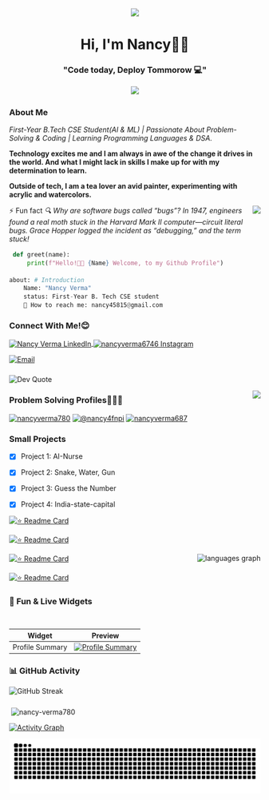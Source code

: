 <div align="center">
<img align="center" height="400" src="https://cdn.dribbble.com/users/1059583/screenshots/4171367/coding-freak.gif" />
<h1 align="center">Hi, I'm Nancy👋🏻</h1>
<h3 align="center">"Code today, Deploy Tommorow 💻"</h3> 
</div>
<p align="center">
  <img src="https://skillicons.dev/icons?i=go,py,tailwind,html,css,js,react,java,git,c&titles=true" />
</p>




###



<h3>About Me</h3>

*First-Year B.Tech CSE Student(AI & ML) | Passionate About Problem-Solving & Coding | Learning Programming Languages & DSA.*

**Technology excites me and I am always in awe of the change it drives in the world. And what I might lack in skills I make up for with my determination to learn.**

**Outside of tech, I am a tea lover an avid painter, experimenting with acrylic and watercolors.**




<img align="right" height="100" src="https://cdn2.iconfinder.com/data/icons/luchesa-part-3/128/Programming-1024.png" />





⚡ Fun fact *🔍 Why are software bugs called “bugs”? In 1947, engineers found a real moth stuck in the Harvard Mark II computer—circuit literal bugs. Grace Hopper logged the incident as “debugging,” and the term stuck!* 




```python
 def greet(name):
     print(f"Hello!👋🏻 {Name} Welcome, to my Github Profile")

about: # Introduction
    Name: "Nancy Verma"
    status: First-Year B. Tech CSE student
    📩 How to reach me: nancy45815@gmail.com
```


    
###





###
<h3 align="left">Connect With Me!😊</h3>
<p align="left">
<a href="https://www.linkedin.com/in/nancy-verma-a9b81835b" target="_blank" rel="noopener noreferrer">
  <img align="center" src="https://raw.githubusercontent.com/rahuldkjain/github-profile-readme-generator/master/src/images/icons/Social/linked-in-alt.svg" alt="Nancy Verma LinkedIn" height="30" width="40" />
</a>

<a href="https://www.instagram.com/nancyverma6746" target="_blank" rel="noopener noreferrer">
  <img align="center" src="https://raw.githubusercontent.com/rahuldkjain/github-profile-readme-generator/master/src/images/icons/Social/instagram.svg" alt="nancyverma6746 Instagram" height="30" width="40" />
</a>


</p>

[![Email](https://img.shields.io/static/v1?message=Gmail&logo=gmail&color=D14836&logoColor=white&style=for-the-badge)](mailto:nancy45815@gmail.com)





###

<!--STARTS_HERE_QUOTE_README-->
![Dev Quote](https://quotes-github-readme.vercel.app/api?type=horizontal&theme=radical)
<!--ENDS_HERE_QUOTE_README-->


<img align="right" height="300" src="https://as1.ftcdn.net/v2/jpg/06/10/94/36/1000_F_610943692_fB6LgF00MxHlxta8VlRq1qskoFdySIT4.jpg" />

<h3 align="left">Problem Solving Profiles👩🏻‍💻</h3>
<p align="left">
<a href="https://www.leetcode.com/nancyverma780" target="blank"><img align="center" src="https://raw.githubusercontent.com/rahuldkjain/github-profile-readme-generator/master/src/images/icons/Social/leet-code.svg" alt="nancyverma780" height="30" width="40" /></a>
<a href="https://auth.geeksforgeeks.org/user/@nancy4fnpi" target="blank"><img align="center" src="https://raw.githubusercontent.com/rahuldkjain/github-profile-readme-generator/master/src/images/icons/Social/geeks-for-geeks.svg" alt="@nancy4fnpi" height="30" width="40" /></a>
<a href="https://kaggle.com/nancyverma687" target="blank"><img align="center" src="https://raw.githubusercontent.com/rahuldkjain/github-profile-readme-generator/master/src/images/icons/Social/kaggle.svg" alt="nancyverma687" height="30" width="40" /></a>

### Small Projects
- [x] Project 1: AI-Nurse
- [x] Project 2: Snake, Water, Gun
- [x] Project 3: Guess the Number
- [x] Project 4: India-state-capital


[![⭐ Readme Card](https://github-readme-stats.vercel.app/api/pin/?username=nancy-verma780&repo=AI-Nurse)](https://github.com/nancy-verma780/AI-Nurse)

[![⭐ Readme Card](https://github-readme-stats.vercel.app/api/pin/?username=nancy-verma780&repo=Hydro_Viper_Blitz_Fun-)](https://github.com/nancy-verma780/Hydro_Viper_Blitz_Fun-)

[![⭐ Readme Card](https://github-readme-stats.vercel.app/api/pin/?username=nancy-verma780&repo=Guess_Fi_Fun-)](https://github.com/nancy-verma780/Guess_Fi_Fun-)<img align="right" src="https://github-readme-stats.vercel.app/api/top-langs?username=nancy-verma780&locale=en&hide_title=false&layout=compact&card_width=320&langs_count=5&theme=dracula&hide_border=false" height="150" alt="languages graph"  />

[![⭐ Readme Card](https://github-readme-stats.vercel.app/api/pin/?username=nancy-verma780&repo=India-State-capital)](https://github.com/nancy-verma780/India-State-capital)



### 🌟 Fun & Live Widgets

| Widget | Preview |
|--------|---------|
| Profile Summary | [![Profile Summary](https://github-profile-summary-cards.vercel.app/api/cards/profile-details?username=nancy-verma780&theme=solarized_dark)](https://github.com/nancy-verma780) |





### 📊 GitHub Activity




![GitHub Streak](https://streak-stats.demolab.com/?user=nancy-verma780)



###

<div align="left">
  <p>&nbsp;<img align="center" src="https://github-readme-stats.vercel.app/api?username=nancy-verma780&show_icons=true&locale=en" alt="nancy-verma780" /></p> 
  
</div>
</p>

[![Activity Graph](https://github-readme-activity-graph.vercel.app/graph?username=nancy-verma780&theme=github)](https://github.com/ashutosh00710/github-readme-activity-graph)



<picture>
  <source media="(prefers-color-scheme: dark)" srcset="https://raw.githubusercontent.com/nancy-verma780/nancy-verma780/output/github-snake-dark.svg">
  <source media="(prefers-color-scheme: light)" srcset="https://raw.githubusercontent.com/nancy-verma780/nancy-verma780/output/github-snake.svg">
  <img alt="Snake animation" src="https://raw.githubusercontent.com/nancy-verma780/nancy-verma780/output/github-snake.svg" />
</picture>



  








###



















































<!--
**nancy-verma780/nancy-verma780** is a ✨ _special_ ✨ repository because its `README.md` (this file) appears on your GitHub profile.

Here are some ideas to get you started:

- 🔭 I’m currently working on ...
- 🌱 I’m currently learning ...
- 👯 I’m looking to collaborate on ...
- 🤔 I’m looking for help with ...
- 💬 Ask me about ...
- 📫 How to reach me: ...
- 😄 Pronouns: ...
- ⚡ Fun fact: ...
-->
